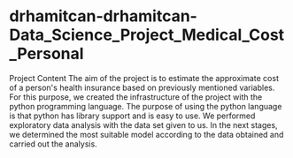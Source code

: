 # drhamitcan-drhamitcan-Data_Science_Project_Medical_Cost_Personal

Project Content
The aim of the project is to estimate the approximate cost of a person's health insurance based on previously mentioned variables. For this purpose, we created the infrastructure of the project with the python programming language. The purpose of using the python language is that python has library support and is easy to use. We performed exploratory data analysis with the data set given to us. In the next stages, we determined the most suitable model according to the data obtained and carried out the analysis.
